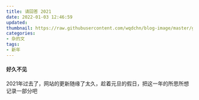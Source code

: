 ```yaml
---
title: 请回答 2021
date: 2022-01-03 12:46:59
updated: 
thumbnail: https://raw.githubusercontent.com/wqdchn/blog-image/master/goodbye-2018/goodbye-2018.jpeg
categories: 
- 杂的文
tags:
- 新年
---
```


<!-- more -->
#### 好久不见

2021年过去了，网站的更新随缘了太久，趁着元旦的假日，把这一年的所思所想记录一部分吧






